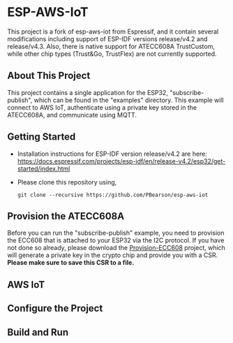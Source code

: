# ESP-AWS-IoT

This project is a fork of esp-aws-iot from Espressif, and it contain several modifications including support of ESP-IDF versions release/v4.2 and release/v4.3. Also, there is native support for ATECC608A TrustCustom, while other chip types (Trust&Go, TrustFlex) are not currently supported.

## About This Project

This project contains a single application for the ESP32, "subscribe-publish", which can be found in the "examples" directory. This example will connect to AWS IoT, authenticate using a private key stored in the ATECC608A, and communicate using MQTT.

## Getting Started

- Installation instructions for ESP-IDF version release/v4.2 are here: https://docs.espressif.com/projects/esp-idf/en/release-v4.2/esp32/get-started/index.html

- Please clone this repository using,
    ```
    git clone --recursive https://github.com/PBearson/esp-aws-iot
    ```

## Provision the ATECC608A

Before you can run the "subscribe-publish" example, you need to provision the ECC608 that is attached to your ESP32 via the I2C protocol. If you have not done so already, please download the [Provision-ECC608](https://github.com/PBearson/Provision-ECC608) project, which will generate a private key in the crypto chip and provide you with a CSR. **Please make sure to save this CSR to a file.**

## AWS IoT

## Configure the Project

## Build and Run
